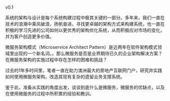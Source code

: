 
v0.1

系统的架构与设计是每个系统构建过程中极其关键的一部分。多年来，我们一直在技术的浪潮中乘风破浪，扬帆奋进，寻找更卓越的架构方式来构建系统，也一直在积极的学习先进的公司如何以更优秀的架构优化系统，从而积极应对市场的变化，并为客户创造更多价值。

微服务架构模式（Microservice Architect Pattern）是近两年在软件架构模式领域里出现的一个新名词。。那么微服务是否是业界期待已久的企业架构解决方案？在微服务架构的实施过程中存在怎样的困难和挑战？

过去的1年多时间里，笔者一直在助力澳洲最大的房地产互联网门户，研究并实践如何使用微服务架构，改造其现有复杂的遗留业务支撑系统。

鉴于此，准备从实践的角度出发，谈谈到底什么是微服务，微服务的优缺点，以及在使用微服务的过程中所积累的经验和教训。
